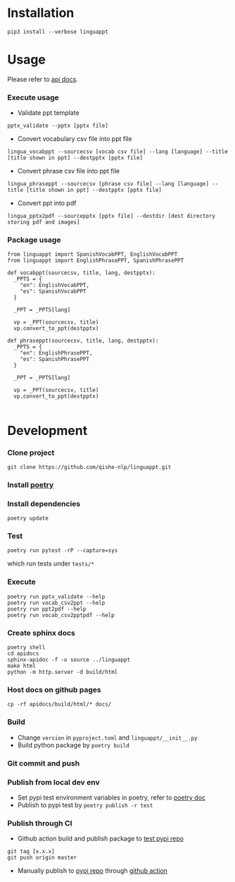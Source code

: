 # Installation

```
pip3 install --verbose linguappt 
```

# Usage

Please refer to [api docs](https://qishe-nlp.github.io/linguappt/).

### Execute usage

* Validate ppt template
```
pptx_validate --pptx [pptx file]
```

* Convert vocabulary csv file into ppt file
```
lingua_vocabppt --sourcecsv [vocab csv file] --lang [language] --title [title shown in ppt] --destpptx [pptx file]
```

* Convert phrase csv file into ppt file
```
lingua_phraseppt --sourcecsv [phrase csv file] --lang [language] --title [title shown in ppt] --destpptx [pptx file]
```


* Convert ppt into pdf
```
lingua_pptx2pdf --sourcepptx [pptx file] --destdir [dest directory storing pdf and images]
```

### Package usage
```
from linguappt import SpanishVocabPPT, EnglishVocabPPT
from linguappt import EnglishPhrasePPT, SpanishPhrasePPT

def vocabppt(sourcecsv, title, lang, destpptx):
  _PPTS = {
    "en": EnglishVocabPPT,
    "es": SpanishVocabPPT
  }

  _PPT = _PPTS[lang]

  vp = _PPT(sourcecsv, title)
  vp.convert_to_ppt(destpptx)

def phraseppt(sourcecsv, title, lang, destpptx):
  _PPTS = {
    "en": EnglishPhrasePPT,
    "es": SpanishPhrasePPT
  }

  _PPT = _PPTS[lang]

  vp = _PPT(sourcecsv, title)
  vp.convert_to_ppt(destpptx)


```

# Development

### Clone project
```
git clone https://github.com/qishe-nlp/linguappt.git
```

### Install [poetry](https://python-poetry.org/docs/)

### Install dependencies
```
poetry update
```

### Test
```
poetry run pytest -rP --capture=sys
```
which run tests under `tests/*`


### Execute
```
poetry run pptx_validate --help
poetry run vocab_csv2ppt --help
poetry run ppt2pdf --help
poetry run vocab_csv2pptpdf --help
```

### Create sphinx docs
```
poetry shell
cd apidocs
sphinx-apidoc -f -o source ../linguappt
make html
python -m http.server -d build/html
```

### Host docs on github pages
```
cp -rf apidocs/build/html/* docs/
```

### Build
* Change `version` in `pyproject.toml` and `linguappt/__init__.py`
* Build python package by `poetry build`

### Git commit and push

### Publish from local dev env
* Set pypi test environment variables in poetry, refer to [poetry doc](https://python-poetry.org/docs/repositories/)
* Publish to pypi test by `poetry publish -r test`

### Publish through CI 
* Github action build and publish package to [test pypi repo](https://test.pypi.org/)

```
git tag [x.x.x]
git push origin master
```

* Manually publish to [pypi repo](https://pypi.org/) through [github action](https://github.com/qishe-nlp/linguappt/actions/workflows/pypi.yml)

